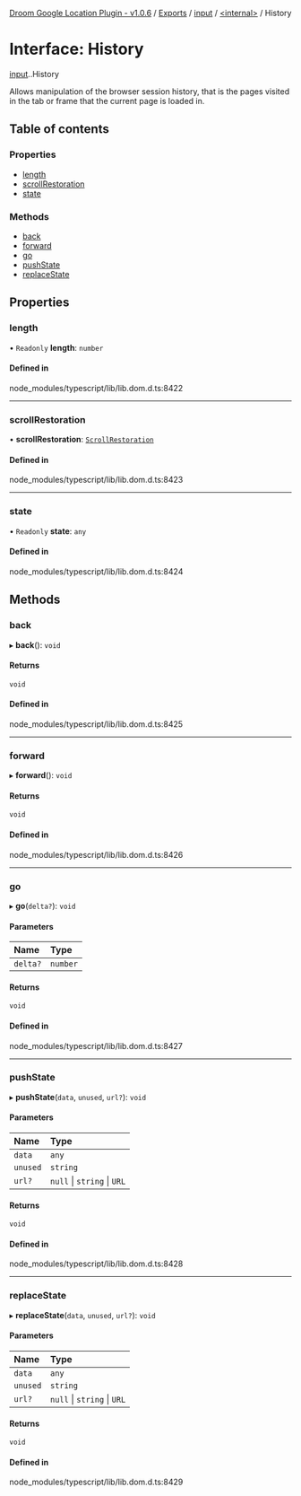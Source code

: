 [Droom Google Location Plugin - v1.0.6](../README.md) / [Exports](../modules.md) / [input](../modules/input.md) / [<internal\>](../modules/input._internal_.md) / History

# Interface: History

[input](../modules/input.md).[<internal>](../modules/input._internal_.md).History

Allows manipulation of the browser session history, that is the pages visited in the tab or frame that the current page is loaded in.

## Table of contents

### Properties

- [length](input._internal_.History.md#length)
- [scrollRestoration](input._internal_.History.md#scrollrestoration)
- [state](input._internal_.History.md#state)

### Methods

- [back](input._internal_.History.md#back)
- [forward](input._internal_.History.md#forward)
- [go](input._internal_.History.md#go)
- [pushState](input._internal_.History.md#pushstate)
- [replaceState](input._internal_.History.md#replacestate)

## Properties

### length

• `Readonly` **length**: `number`

#### Defined in

node_modules/typescript/lib/lib.dom.d.ts:8422

___

### scrollRestoration

• **scrollRestoration**: [`ScrollRestoration`](../modules/input._internal_.md#scrollrestoration)

#### Defined in

node_modules/typescript/lib/lib.dom.d.ts:8423

___

### state

• `Readonly` **state**: `any`

#### Defined in

node_modules/typescript/lib/lib.dom.d.ts:8424

## Methods

### back

▸ **back**(): `void`

#### Returns

`void`

#### Defined in

node_modules/typescript/lib/lib.dom.d.ts:8425

___

### forward

▸ **forward**(): `void`

#### Returns

`void`

#### Defined in

node_modules/typescript/lib/lib.dom.d.ts:8426

___

### go

▸ **go**(`delta?`): `void`

#### Parameters

| Name | Type |
| :------ | :------ |
| `delta?` | `number` |

#### Returns

`void`

#### Defined in

node_modules/typescript/lib/lib.dom.d.ts:8427

___

### pushState

▸ **pushState**(`data`, `unused`, `url?`): `void`

#### Parameters

| Name | Type |
| :------ | :------ |
| `data` | `any` |
| `unused` | `string` |
| `url?` | ``null`` \| `string` \| `URL` |

#### Returns

`void`

#### Defined in

node_modules/typescript/lib/lib.dom.d.ts:8428

___

### replaceState

▸ **replaceState**(`data`, `unused`, `url?`): `void`

#### Parameters

| Name | Type |
| :------ | :------ |
| `data` | `any` |
| `unused` | `string` |
| `url?` | ``null`` \| `string` \| `URL` |

#### Returns

`void`

#### Defined in

node_modules/typescript/lib/lib.dom.d.ts:8429
